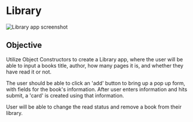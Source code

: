 # Library

![Library app screenshot](./Screenshot-Library-app.pngScreenshot-Library-app.png)

## Objective

Utilize Object Constructors to create a Library app, where the user will be able to input a books title, author, how many pages it is, and whether they have read it or not.

The user should be able to click an 'add' button to bring up a pop up form, with fields for the book's information. After user enters information and hits submit, a 'card' is created using that information.

User will be able to change the read status and remove a book from their library.
